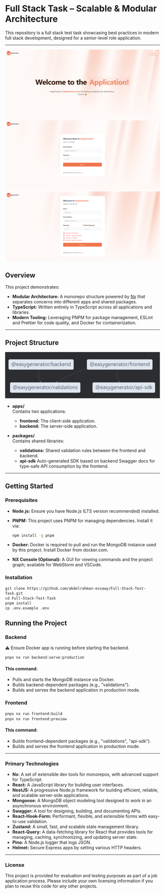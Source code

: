 # Full Stack Task – Scalable & Modular Architecture

This repository is a full stack test task showcasing best practices in modern full stack development, designed for a senior-level role application.

---

![Home](assests/1.png)
![Login](assests/2.png)
![Signup](assests/3.png)

## Overview

This project demonstrates:
- **Modular Architecture:** A monorepo structure powered by [Nx](https://nx.dev) that separates concerns into different apps and shared packages.
- **TypeScript:** Written entirely in TypeScript across all applications and libraries.
- **Modern Tooling:** Leveraging PNPM for package management, ESLint and Prettier for code quality, and Docker for containerization.

---

## Project Structure

![Project Structure](assests/4.png)

- **apps/**  
  Contains two applications:
    - **frontend:** The client-side application.
    - **backend:** The server-side application.

- **packages/**  
  Contains shared libraries:
    - **validations:** Shared validation rules between the frontend and backend.
    - **api-sdk**  Auto-generated SDK based on backend Swagger docs for type-safe API consumption by the frontend.
---

## Getting Started

### Prerequisites

- **Node.js:** Ensure you have Node.js (LTS version recommended) installed.
- **PNPM:** This project uses PNPM for managing dependencies. Install it via:

  ```bash
  npm install -g pnpm
- **Docker:** Docker is required to pull and run the MongoDB instance used by this project. Install Docker from docker.com.
- **NX Console (Optional):** A GUI for viewing commands and the project graph; available for WebStorm and VSCode.

### Installation
```
git clone https://github.com/abdelrahman-essawy/Full-Stack-Test-Task.git
cd Full-Stack-Test-Task
pnpm install
cp .env.example .env
```

## Running the Project

### Backend
⚠️ Ensure Docker app is running before starting the backend.

```bash
pnpx nx run backend:serve:production
```
#### This command:
- Pulls and starts the MongoDB instance via Docker.
- Builds backend-dependent packages (e.g., "validations").
- Builds and serves the backend application in production mode.

### Frontend
```bash
pnpx nx run frontend:build
pnpx nx run frontend:preview
```
#### This command:
- Builds frontend-dependent packages (e.g., "validations", "api-sdk").
- Builds and serves the frontend application in production mode.

---

### Primary Technologies
- **Nx:** A set of extensible dev tools for monorepos, with advanced support for TypeScript.
- **React:** A JavaScript library for building user interfaces.
- **NestJS:** A progressive Node.js framework for building efficient, reliable, and scalable server-side applications.
- **Mongoose:** A MongoDB object modeling tool designed to work in an asynchronous environment.
- **Swagger:** A tool for designing, building, and documenting APIs.
- **React-Hook-Form:** Performant, flexible, and extensible forms with easy-to-use validation.
- **Zustand:** A small, fast, and scalable state management library.
- **React-Query:** A data-fetching library for React that provides tools for managing, caching, synchronizing, and updating server state.
- **Pino:** A Node.js logger that logs JSON.
- **Helmet:** Secure Express apps by setting various HTTP headers.

---

### License

This project is provided for evaluation and testing purposes as part of a job application process. Please include your own licensing information if you plan to reuse this code for any other projects.
